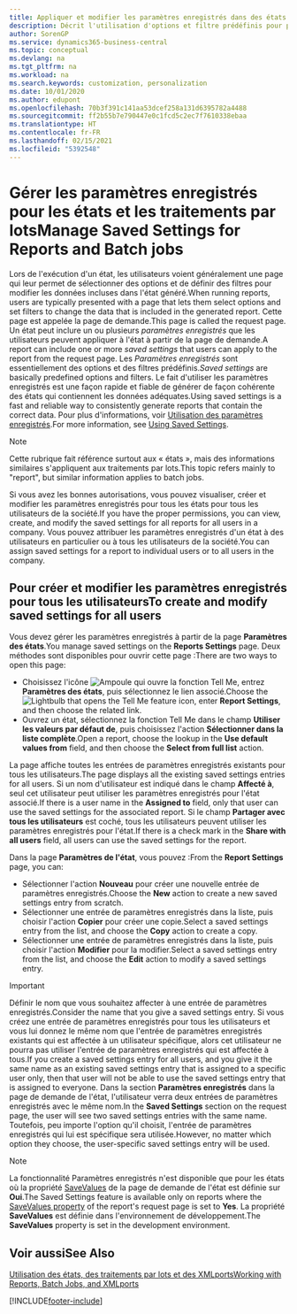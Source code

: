 ```yaml
---
title: Appliquer et modifier les paramètres enregistrés dans des états | Microsoft Docs
description: Décrit l'utilisation d'options et filtre prédéfinis pour personnaliser un état, et pour générer les données exactes.
author: SorenGP
ms.service: dynamics365-business-central
ms.topic: conceptual
ms.devlang: na
ms.tgt_pltfrm: na
ms.workload: na
ms.search.keywords: customization, personalization
ms.date: 10/01/2020
ms.author: edupont
ms.openlocfilehash: 70b3f391c141aa53dcef258a131d6395782a4488
ms.sourcegitcommit: ff2b55b7e790447e0c1fcd5c2ec7f7610338ebaa
ms.translationtype: HT
ms.contentlocale: fr-FR
ms.lasthandoff: 02/15/2021
ms.locfileid: "5392548"
---
```

# <a name="manage-saved-settings-for-reports-and-batch-jobs"></a><span data-ttu-id="1b87e-103">Gérer les paramètres enregistrés pour les états et les traitements par lots</span><span class="sxs-lookup"><span data-stu-id="1b87e-103">Manage Saved Settings for Reports and Batch jobs</span></span>
<span data-ttu-id="1b87e-104">Lors de l'exécution d'un état, les utilisateurs voient généralement une page qui leur permet de sélectionner des options et de définir des filtres pour modifier les données incluses dans l'état généré.</span><span class="sxs-lookup"><span data-stu-id="1b87e-104">When running reports, users are typically presented with a page that lets them select options and set filters to change the data that is included in the generated report.</span></span> <span data-ttu-id="1b87e-105">Cette page est appelée la page de demande.</span><span class="sxs-lookup"><span data-stu-id="1b87e-105">This page is called the request page.</span></span> <span data-ttu-id="1b87e-106">Un état peut inclure un ou plusieurs *paramètres enregistrés* que les utilisateurs peuvent appliquer à l'état à partir de la page de demande.</span><span class="sxs-lookup"><span data-stu-id="1b87e-106">A report can include one or more *saved settings* that users can apply to the report from the request page.</span></span> <span data-ttu-id="1b87e-107">Les *Paramètres enregistrés* sont essentiellement des options et des filtres prédéfinis.</span><span class="sxs-lookup"><span data-stu-id="1b87e-107">*Saved settings* are basically predefined options and filters.</span></span> <span data-ttu-id="1b87e-108">Le fait d'utiliser les paramètres enregistrés est une façon rapide et fiable de générer de façon cohérente des états qui contiennent les données adéquates.</span><span class="sxs-lookup"><span data-stu-id="1b87e-108">Using saved settings is a fast and reliable way to consistently generate reports that contain the correct data.</span></span> <span data-ttu-id="1b87e-109">Pour plus d'informations, voir [Utilisation des paramètres enregistrés](ui-work-report.md#SavedSettings).</span><span class="sxs-lookup"><span data-stu-id="1b87e-109">For more information, see [Using Saved Settings](ui-work-report.md#SavedSettings).</span></span>

> [!NOTE]
> <span data-ttu-id="1b87e-110">Cette rubrique fait référence surtout aux « états », mais des informations similaires s'appliquent aux traitements par lots.</span><span class="sxs-lookup"><span data-stu-id="1b87e-110">This topic refers mainly to "report", but similar information applies to batch jobs.</span></span>

<span data-ttu-id="1b87e-111">Si vous avez les bonnes autorisations, vous pouvez visualiser, créer et modifier les paramètres enregistrés pour tous les états pour tous les utilisateurs de la société.</span><span class="sxs-lookup"><span data-stu-id="1b87e-111">If you have the proper permissions, you can view, create, and modify the saved settings for all reports for all users in a company.</span></span> <span data-ttu-id="1b87e-112">Vous pouvez attribuer les paramètres enregistrés d'un état à des utilisateurs en particulier ou à tous les utilisateurs de la société.</span><span class="sxs-lookup"><span data-stu-id="1b87e-112">You can assign saved settings for a report to individual users or to all users in the company.</span></span>

<!--
## Apply saved settings to a report
1. Open the report.

   The request page appears.    
2. In the **Saved Settings** section of the page, set the **Name** field  to the saved settings that you want to use.

   The **Saved Settings** section only appears if the report has been run before or if there are existing saved settings entries. The saved settings entry called **Last used options and filters** is always available. These settings are the option and filter values that were used the last time you ran the report.

-->

## <a name="to-create-and-modify-saved-settings-for-all-users"></a><span data-ttu-id="1b87e-113">Pour créer et modifier les paramètres enregistrés pour tous les utilisateurs</span><span class="sxs-lookup"><span data-stu-id="1b87e-113">To create and modify saved settings for all users</span></span>
<span data-ttu-id="1b87e-114">Vous devez gérer les paramètres enregistrés à partir de la page **Paramètres des états**.</span><span class="sxs-lookup"><span data-stu-id="1b87e-114">You manage saved settings on the **Reports Settings** page.</span></span> <span data-ttu-id="1b87e-115">Deux méthodes sont disponibles pour ouvrir cette page :</span><span class="sxs-lookup"><span data-stu-id="1b87e-115">There are two ways to open this page:</span></span>
-   <span data-ttu-id="1b87e-116">Choisissez l'icône ![Ampoule qui ouvre la fonction Tell Me](media/ui-search/search_small.png "Dites-moi ce que vous voulez faire"), entrez **Paramètres des états**, puis sélectionnez le lien associé.</span><span class="sxs-lookup"><span data-stu-id="1b87e-116">Choose the ![Lightbulb that opens the Tell Me feature](media/ui-search/search_small.png "Tell me what you want to do") icon, enter **Report Settings**, and then choose the related link.</span></span>
-   <span data-ttu-id="1b87e-117">Ouvrez un état, sélectionnez la fonction Tell Me dans le champ **Utiliser les valeurs par défaut de**, puis choisissez l'action **Sélectionner dans la liste complète**.</span><span class="sxs-lookup"><span data-stu-id="1b87e-117">Open a report, choose the lookup in the **Use default values from** field, and then choose the **Select from full list** action.</span></span>

<span data-ttu-id="1b87e-118">La page affiche toutes les entrées de paramètres enregistrés existants pour tous les utilisateurs.</span><span class="sxs-lookup"><span data-stu-id="1b87e-118">The page displays all the existing saved settings entries for all users.</span></span> <span data-ttu-id="1b87e-119">Si un nom d'utilisateur est indiqué dans le champ **Affecté à**, seul cet utilisateur peut utiliser les paramètres enregistrés pour l'état associé.</span><span class="sxs-lookup"><span data-stu-id="1b87e-119">If there is a user name in the **Assigned to** field, only that user can use the saved settings for the associated report.</span></span> <span data-ttu-id="1b87e-120">Si le champ **Partager avec tous les utilisateurs** est coché, tous les utilisateurs peuvent utiliser les paramètres enregistrés pour l'état.</span><span class="sxs-lookup"><span data-stu-id="1b87e-120">If there is a check mark in the **Share with all users** field, all users can use the saved settings for the report.</span></span>

<span data-ttu-id="1b87e-121">Dans la page **Paramètres de l'état**, vous pouvez :</span><span class="sxs-lookup"><span data-stu-id="1b87e-121">From the **Report Settings** page, you can:</span></span>
-   <span data-ttu-id="1b87e-122">Sélectionner l'action **Nouveau** pour créer une nouvelle entrée de paramètres enregistrés.</span><span class="sxs-lookup"><span data-stu-id="1b87e-122">Choose the **New** action to create a new saved settings entry from scratch.</span></span>
-   <span data-ttu-id="1b87e-123">Sélectionner une entrée de paramètres enregistrés dans la liste, puis choisir l'action **Copier** pour créer une copie.</span><span class="sxs-lookup"><span data-stu-id="1b87e-123">Select a saved settings entry from the list, and choose the **Copy** action to create a copy.</span></span>
-   <span data-ttu-id="1b87e-124">Sélectionner une entrée de paramètres enregistrés dans la liste, puis choisir l'action **Modifier** pour la modifier.</span><span class="sxs-lookup"><span data-stu-id="1b87e-124">Select a saved settings entry from the list, and choose the **Edit** action to modify a saved settings entry.</span></span>

> [!Important]
> <span data-ttu-id="1b87e-125">Définir le nom que vous souhaitez affecter à une entrée de paramètres enregistrés.</span><span class="sxs-lookup"><span data-stu-id="1b87e-125">Consider the name that you give a saved settings entry.</span></span> <span data-ttu-id="1b87e-126">Si vous créez une entrée de paramètres enregistrés pour tous les utilisateurs et vous lui donnez le même nom que l'entrée de paramètres enregistrés existants qui est affectée à un utilisateur spécifique, alors cet utilisateur ne pourra pas utiliser l'entrée de paramètres enregistrés qui est affectée à tous.</span><span class="sxs-lookup"><span data-stu-id="1b87e-126">If you create a saved settings entry for all users, and you give it the same name as an existing saved settings entry that is assigned to a specific user only, then that user will not be able to use the saved settings entry that is assigned to everyone.</span></span>  <span data-ttu-id="1b87e-127">Dans la section **Paramètres enregistrés** dans la page de demande de l'état, l'utilisateur verra deux entrées de paramètres enregistrés avec le même nom.</span><span class="sxs-lookup"><span data-stu-id="1b87e-127">In the **Saved Settings** section on the request page, the user will see two saved settings entries with the same name.</span></span> <span data-ttu-id="1b87e-128">Toutefois, peu importe l'option qu'il choisit, l'entrée de paramètres enregistrés qui lui est spécifique sera utilisée.</span><span class="sxs-lookup"><span data-stu-id="1b87e-128">However, no matter which option they choose, the user-specific saved settings entry will be used.</span></span>

> [!NOTE]
> <span data-ttu-id="1b87e-129">La fonctionnalité Paramètres enregistrés n'est disponible que pour les états où la propriété [SaveValues](/dynamics365/business-central/dev-itpro/developer/properties/devenv-savevalues-property) de la page de demande de l'état est définie sur **Oui**.</span><span class="sxs-lookup"><span data-stu-id="1b87e-129">The Saved Settings feature is available only on reports where the [SaveValues property](/dynamics365/business-central/dev-itpro/developer/properties/devenv-savevalues-property) of the report's request page is set to **Yes**.</span></span> <span data-ttu-id="1b87e-130">La propriété **SaveValues** est définie dans l'environnement de développement.</span><span class="sxs-lookup"><span data-stu-id="1b87e-130">The **SaveValues** property is set in the development environment.</span></span>  

## <a name="see-also"></a><span data-ttu-id="1b87e-131">Voir aussi</span><span class="sxs-lookup"><span data-stu-id="1b87e-131">See Also</span></span>
[<span data-ttu-id="1b87e-132">Utilisation des états, des traitements par lots et des XMLports</span><span class="sxs-lookup"><span data-stu-id="1b87e-132">Working with Reports, Batch Jobs, and XMLports</span></span>](ui-work-report.md)  


[!INCLUDE[footer-include](includes/footer-banner.md)]